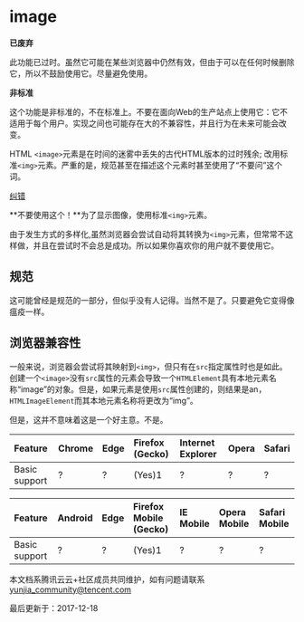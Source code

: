 # image

**已废弃**

此功能已过时。虽然它可能在某些浏览器中仍然有效，但由于可以在任何时候删除它，所以不鼓励使用它。尽量避免使用。

**非标准**

这个功能是非标准的，不在标准上。不要在面向Web的生产站点上使用它：它不适用于每个用户。实现之间也可能存在大的不兼容性，并且行为在未来可能会改变。

HTML `<image>`元素是在时间的迷雾中丢失的古代HTML版本的过时残余; 改用标准`<img>`元素。严重的是，规范甚至在描述这个元素时甚至使用了“不要问”这个词。

[纠错](javascript:;)

**不要使用这个！**为了显示图像，使用标准`<img>`元素。

由于发生方式的多样化,虽然浏览器会尝试自动将其转换为`<img>`元素，但常常不这样做，并且在尝试时不会总是成功。所以如果你喜欢你的用户就不要使用它。

## 规范

这可能曾经是规范的一部分，但似乎没有人记得。当然不是了。只要避免它变得像瘟疫一样。

## 浏览器兼容性

一般来说，浏览器会尝试将其映射到`<img>`，但只有在`src`指定属性时也是如此。创建一个`<image>`没有`src`属性的元素会导致一个`HTMLElement`具有本地元素名称“image”的对象。但是，如果元素是使用`src`属性创建的，则结果是an，`HTMLImageElement`而其本地元素名称将更改为“img”。

但是，这并不意味着这是一个好主意。不是。

| Feature       | Chrome | Edge | Firefox (Gecko) | Internet Explorer | Opera | Safari |
| :------------ | :----- | :--- | :-------------- | :---------------- | :---- | :----- |
| Basic support | ?      | ?    | (Yes)1          | ?                 | ?     | ?      |

| Feature       | Android | Edge | Firefox Mobile (Gecko) | IE Mobile | Opera Mobile | Safari Mobile |
| :------------ | :------ | :--- | :--------------------- | :-------- | :----------- | :------------ |
| Basic support | ?       | ?    | (Yes)1                 | ?         | ?            | ?             |

本文档系腾讯云云+社区成员共同维护，如有问题请联系 yunjia_community@tencent.com

最后更新于：2017-12-18